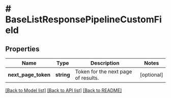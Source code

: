 # # BaseListResponsePipelineCustomField

## Properties

Name | Type | Description | Notes
------------ | ------------- | ------------- | -------------
**next_page_token** | **string** | Token for the next page of results. | [optional]

[[Back to Model list]](../../README.md#models) [[Back to API list]](../../README.md#endpoints) [[Back to README]](../../README.md)
